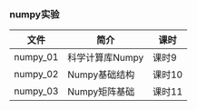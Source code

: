 ### numpy实验

|文件|简介|课时|
|---|---|---|
|numpy_01|科学计算库Numpy|课时9|
|numpy_02|Numpy基础结构|课时10|
|numpy_03|Numpy矩阵基础|课时11|